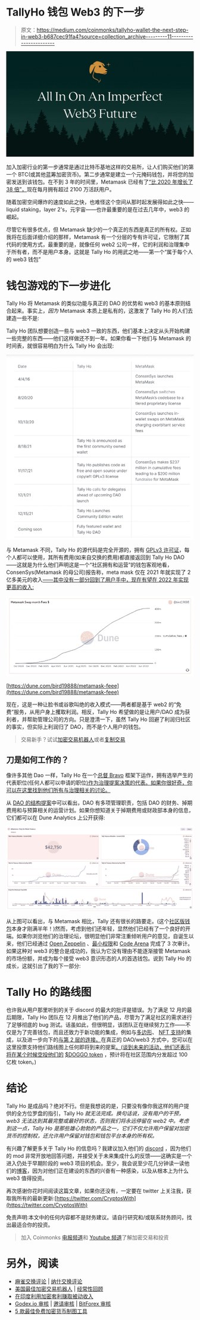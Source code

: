 # TallyHo 钱包 Web3 的下一步

> 原文：<https://medium.com/coinmonks/tallyho-wallet-the-next-step-in-web3-b687cec91fa4?source=collection_archive---------11----------------------->

![](img/ed424e2ead7a04fdca5e8074f3a2d8ce.png)

加入加密行业的第一步通常是通过比特币基地这样的交易所，让人们购买他们的第一个 BTC(或其他蓝筹加密货币)。第二步通常是建立一个元掩码钱包，并将您的加密发送到该钱包。在不到 3 年的时间里，Metamask 已经有了[“比 2020 年增长了 38 倍”，](https://earthweb.com/metamask-statistics/)现在每月拥有超过 2100 万活跃用户。

随着加密空间爆炸的速度如此之快，也难怪这个空间从那时起发展得如此之快——liquid staking，layer 2's，元宇宙——也许最重要的是在过去几年中，web3 的崛起。

尽管它有很多优点，但 Metamask 缺少的一个真正的东西是真正的所有权。正如我将在后面详细介绍的那样，Metamask 有一个分层的专有许可证，它限制了其代码的使用方式，最重要的是，就像任何 web2 公司一样，它的利润和治理集中于所有者，而不是用户本身。这就是 Tally Ho 的用武之地——第一个“属于每个人的 web3 钱包”

# 钱包游戏的下一步进化

Tally Ho 将 Metamask 的类似功能与真正的 DAO 的优势和 web3 的基本原则结合起来。事实上，*因为* Metamask 本质上是私有的，这激发了 Tally Ho 的人们去建造一些不是:

Tally Ho 团队想要创造一些与 web3 一致的东西，他们基本上决定从头开始构建一些完整的东西——他们这样做还不到一年。如果你看一下他们与 Metamask 的时间表，就很容易明白为什么 Tally Ho 会出现:

![](img/3839c6322b065678ae7391ce2d5a0a88.png)

与 Metamask 不同，Tally Ho 的源代码是完全开源的，拥有 [GPLv3 许可证](https://blog.tally.cash/all-rights-reversed-tally-is-now-open-source/)，每个人都可以使用，其所有费用(如来自交换的费用)都直接返回到 Tally Ho DAO——这就是为什么他们声明这是一个“社区拥有和运营”的钱包客观地看，ConsenSys(Metamask 的母公司)报告称，meta mask 仅在 2021 年就实现了 2 亿多美元的收入[——其中没有一部分回到了用户手中，现在有望在 2022 年实现更高的收入:](https://entrepreneur-360.com/how-does-metamask-make-money-25307)

![](img/70676875f6d23209e85254062c078499.png)

[https://dune.com/bird19888/metamask-feee](https://dune.com/bird19888/metamask-feee)

现在，这是一种让脸书或谷歌叫绝的收入模式——两者都是基于 web2 的“免费”服务，从用户身上攫取利润。相反，Tally Ho 希望做的是让用户/DAO 成为获利者，并帮助管理公司的方向。只是澄清一下，虽然 Tally Ho 回避了利润归社区的事实，但实际上利润归了 DAO，而不是个人用户的钱包。

> 交易新手？试试[加密交易机器人](/coinmonks/crypto-trading-bot-c2ffce8acb2a)或者[复制交易](/coinmonks/top-10-crypto-copy-trading-platforms-for-beginners-d0c37c7d698c)

## 刀是如何工作的？

像许多其他 Dao 一样，Tally Ho 在一个[总督 Bravo](https://blog.tally.xyz/understanding-governor-bravo-69b06f1875da) 框架下运作，拥有选举产生的代表职位(任何人都可以申请的职位[)作为治理提案决策的代表。如果你很好奇，你可以在这里找到他们所有与治理相关的讨论。](https://gov.tally.cash/t/tally-ho-delegate-applications/18)

从 [DAO 的结构提案](https://gov.tally.cash/t/tally-ho-dao-structure-proposal/455)中可以看出，DAO 有多项管理职责，包括 DAO 的财务、掉期费用和与预算相关的运营计划。如果你想知道关于掉期费用或财政部本身的信息，它们都可以在 Dune Analytics 上公开获得:

![](img/bfbceb55df707e2c65c7cc3ca67446b3.png)

从上图可以看出，与 Metamask 相比，Tally 还有很长的路要走。(这个[社区版钱包](https://tally.cash/download)本身才刚满半年！)然而，考虑到他们还年轻，显然他们已经有了一个良好的开端。如果你浏览他们的治理论坛，很明显他们非常注重倾听用户的意见，自诞生以来，他们已经通过 [Open Zeppelin](https://tally.cash/OpenZeppelin_Audit_Report.pdf) 、[最小权限](https://leastauthority.com/blog/audit-of-tally-browser-extension-wallet-key-handling-for-ylvis-llc/)和 [Code Arena](https://code4rena.com/reports/2021-10-tally/) 完成了 3 次审计。如果这种对 web3 的整合是成功的，我认为它没有理由不能逐渐接管 Metamask 的市场份额，并成为每个接受 web3 意识形态的人的首选钱包。说到 Tally Ho 的成长，这就引出了我的下一部分:

# Tally Ho 的路线图

也许我从用户那里听到的关于 discord 的最大的批评是错误。为了满足 12 月的最后期限，Tally Ho 团队在 12 月推出了他们的产品，尽管为了满足社区的需求进行了足够彻底的 bug 测试。话虽如此，但很明显，该团队正在继续努力工作——不仅是为了完善钱包，而且还致力于新功能的集成，例如与[多边形](https://tally-ho.upvoty.com/b/tally-ho-roadmap/polygon-support/)、 [NFT 支持](https://tally-ho.upvoty.com/b/tally-ho-roadmap/nft-support-view-only/)的集成，以及进一步向下的[与第 2 层的连接。](https://tally-ho.upvoty.com/b/tally-ho-roadmap/arbitrum-support/)在真正的 DAO/web3 方式中，您可以在这里投票支持他们路线图上任何即将到来的提案[。(谈到未来的活动，他们还表示将在某个时候空投他们的](https://tally-ho.upvoty.com/?__force) [$DOGGO token](https://gov.tally.cash/t/update-wen-doggo/526/6) ，预计将在社区范围内分发超过 100 亿枚 token。)

# 结论

Tally Ho 是成品吗？绝对不行。但是我想说的是，只要没有像你我这样的用户提供的全方位罗盘的指引，Tally Ho *就无法完成。换句话说，没有用户的干预，web3 无法达到其最完整或最好的状态，否则我们将永远停留在 web2 中。考虑到这一点，Tally Ho 是那些雄心勃勃的产品之一，它们不仅允许用户保留对加密货币的控制权，还允许用户保留对钱包和钱包平台本身的所有权。*

有兴趣了解更多关于 Tally Ho 的信息吗？我建议加入他们的 [discord](https://blog.tally.cash/tally-wallet-plans-first-gitcoin-aqueduct-to-automate-public-goods-funding-ecosystem-building/) ，因为他们的 mod 非常开放地回答问题，并接受关于未来集成什么的反馈——这确实是一个进入仍处于早期阶段的 web3 项目的机会。至少，我会说至少花几分钟读一读他们的[博客](https://blog.tally.cash/why-im-all-in-on-an-imperfect-web3-future/)，因为对他们正在建设的东西的兴奋有一种感染，以及从根本上为什么 web3 值得投资。

再次感谢你花时间阅读这篇文章，如果你还没有，一定要在 twitter 上关注我，获取我所有的最新更新:[https://twitter.com/CryptosWith](https://twitter.com/CryptosWith)

免责声明:本文中的任何内容都不是财务建议。请自行研究和/或联系财务顾问，找出最适合你的投资。

> 加入 Coinmonks [电报频道](https://t.me/coincodecap)和 [Youtube 频道](https://www.youtube.com/c/coinmonks/videos)了解加密交易和投资

# 另外，阅读

*   [麻雀交换评论](https://coincodecap.com/sparrow-exchange-review) | [纳什交换评论](https://coincodecap.com/nash-exchange-review)
*   [美国最佳加密交易机器人](https://coincodecap.com/crypto-trading-bots-in-the-us) | [经常性回顾](https://coincodecap.com/changelly-review)
*   [在印度利用加密套利赚取被动收入](https://coincodecap.com/crypto-arbitrage-in-india)
*   [Godex.io 审核](/coinmonks/godex-io-review-7366086519fb) | [邀请审核](/coinmonks/invity-review-70f3030c0502) | [BitForex 审核](https://coincodecap.com/bitforex-review)
*   [5 款最佳免费加密货币制图工具](https://coincodecap.com/crypto-charting-tools)